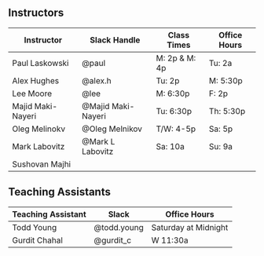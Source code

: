 ## Instructors 

| Instructor        | Slack Handle       | Class Times    | Office Hours |
|-------------------|--------------------|----------------|--------------|
| Paul Laskowski    | @paul              | M:  2p & M: 4p | Tu: 2a       |
| Alex Hughes       | @alex.h            | Tu: 2p         | M:  5:30p    |
| Lee Moore         | @lee               | M:  6:30p      | F:  2p       |
| Majid Maki-Nayeri | @Majid Maki-Nayeri | Tu: 6:30p      | Th: 5:30p    |
| Oleg Melinokv     | @Oleg Melnikov     | T/W: 4-5p      | Sa: 5p       |
| Mark Labovitz     | @Mark L Labovitz   | Sa: 10a        | Su: 9a       |
| Sushovan Majhi    |                    |                |              | 

## Teaching Assistants

| Teaching Assistant | Slack       | Office Hours         |
|--------------------|-------------|----------------------|
| Todd Young         | @todd.young | Saturday at Midnight |
| Gurdit Chahal      | @gurdit_c   | W 11:30a             |


